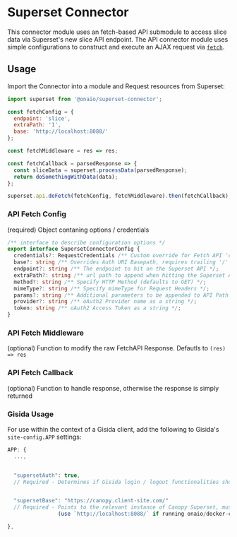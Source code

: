 # Superset Connector

This connector module uses an fetch-based API submodule to access slice data via Superset's new slice API endpoint. The API connector module uses simple configurations to construct and execute an AJAX request via [`fetch`](https://developer.mozilla.org/en-US/docs/Web/API/Fetch_API).

## Usage

Import the Connector into a module and Request resources from Superset:

```js
import superset from '@onaio/superset-connector';

const fetchConfig = {
  endpoint: 'slice',
  extraPath: '1',
  base: 'http://localhost:8088/'
};

const fetchMiddleware = res => res;

const fetchCallback = parsedResponse => {
  const sliceData = superset.processData(parsedResponse);
  return doSomethingWithData(data);
};

superset.api.doFetch(fetchConfig, fetchMiddleware).then(fetchCallback);
```

### API Fetch Config

(required) Object contaning options / credentials

```ts
/** interface to describe configuration options */
export interface SupersetConnectorConfig {
  credentials?: RequestCredentials /** Custom override for Fetch API 'credentials' setting */;
  base?: string /** Overrides Auth URI Basepath, requires trailing '/' */;
  endpoint?: string /** The endpoint to hit on the Superset API */;
  extraPath?: string /** url path to append when hitting the Superset API */;
  method?: string /** Specify HTTP Method (defaults to GET) */;
  mimeType?: string /** Specify mimeType for Request Headers */;
  params?: string /** Additional parameters to be appended to API Path */;
  provider?: string /** oAuth2 Provider name as a string */;
  token: string /** oAuth2 Access Token as a string */;
}
```

### API Fetch Middleware

(optional) Function to modify the raw FetchAPI Response. Defautls to `(res) => res`

### API Fetch Callback

(optional) Function to handle response, otherwise the response is simply returned

### Gisida Usage

For use within the context of a Gisida client, add the following to Gisida's `site-config.APP` settings:

```js
APP: {
  ...,


  "supersetAuth": true,
  // Required - Determines if Gisida login / logout functionalities should AuthZ/DeAuthZ for Superset.


  "supersetBase": "https://canopy.client-site.com/"
  // Required - Points to the relevant instance of Canopy Superset, must include trailing `/`
                (use `http://localhost:8088/` if running onaio/docker-compose-canopy locally)

},
```
